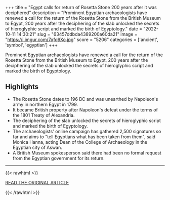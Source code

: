 +++
title = "Egypt calls for return of Rosetta Stone 200 years after it was deciphered"
description = "Prominent Egyptian archaeologists have renewed a call for the return of the Rosetta Stone from the British Museum to Egypt, 200 years after the deciphering of the slab unlocked the secrets of hieroglyphic script and marked the birth of Egyptology."
date = "2022-10-11 14:30:21"
slug = "63457ddbda4389200a60da21"
image = "https://i.imgur.com/7qfq9Xo.jpg"
score = "5206"
categories = ['ancient', 'symbol', 'egyptian']
+++

Prominent Egyptian archaeologists have renewed a call for the return of the Rosetta Stone from the British Museum to Egypt, 200 years after the deciphering of the slab unlocked the secrets of hieroglyphic script and marked the birth of Egyptology.

## Highlights

- The Rosetta Stone dates to 196 BC and was unearthed by Napoleon's army in northern Egypt in 1799.
- It became British property after Napoleon's defeat under the terms of the 1801 Treaty of Alexandria.
- The deciphering of the slab unlocked the secrets of hieroglyphic script and marked the birth of Egyptology.
- The archaeologists' online campaign has gathered 2,500 signatures so far and aims to "tell Egyptians what has been taken from them", said Monica Hanna, acting Dean of the College of Archaeology in the Egyptian city of Aswan.
- A British Museum spokesperson said there had been no formal request from the Egyptian government for its return.

---

{{< rawhtml >}}
  <p class="article-category">
    <a target="_blank" href="https://www.reuters.com/world/middle-east/egypt-calls-return-rosetta-stone-200-years-after-it-was-deciphered-2022-10-05/">READ THE ORIGINAL ARTICLE</a>
  </p>
{{< /rawhtml >}}
